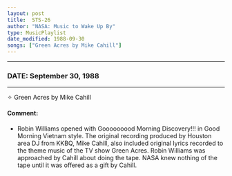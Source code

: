 ```yaml
---
layout: post
title:  STS-26
author: "NASA: Music to Wake Up By"
type: MusicPlaylist
date_modified: 1988-09-30
songs: ["Green Acres by Mike Cahill"]
---
```


----
### DATE: September 30, 1988
----
✧ Green Acres by Mike Cahill

#### Comment:
* Robin Williams opened with  Gooooooood Morning Discovery!!! in Good Morning Vietnam style. The original recording produced by Houston area DJ from KKBQ, Mike Cahill, also included original lyrics recorded to the theme music of the TV show Green Acres. Robin Williams was approached by Cahill about doing the tape. NASA knew nothing of the tape until it was offered as a gift by Cahill.



<br/>
<center>
	<a target="_blank"
	   href="https://twitter.com/intent/tweet?hashtags=Space,NASA,Playlist,NASAWakeupCalls,SpaceProgram&text={{ page.author}}, '{{ page.songs.first }}' {{ page.title }}, {{ page.date | date: '%B %d, %Y' }}. {{ site.url }}{{ page.url }} @nasawakeupcalls">
	   <i class="fab fa-twitter" alt="Tweet this page" style="font-size: 1.3em;"></i>
	</a>
	&nbsp; 	<i class="fas fa-user-astronaut" style="font-size: 1.5em;"></i> &nbsp;
    <a type="amzn" search="'Green Acres by Mike Cahill'" category="popular music">
        <i class="fab fa-amazon" style="font-size: 1.3em;"></i>
    </a>
</center>
